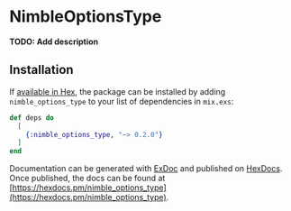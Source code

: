 # NimbleOptionsType

**TODO: Add description**

## Installation

If [available in Hex](https://hex.pm/docs/publish), the package can be installed
by adding `nimble_options_type` to your list of dependencies in `mix.exs`:

```elixir
def deps do
  [
    {:nimble_options_type, "~> 0.2.0"}
  ]
end
```

Documentation can be generated with [ExDoc](https://github.com/elixir-lang/ex_doc)
and published on [HexDocs](https://hexdocs.pm). Once published, the docs can
be found at [https://hexdocs.pm/nimble_options_type](https://hexdocs.pm/nimble_options_type).

